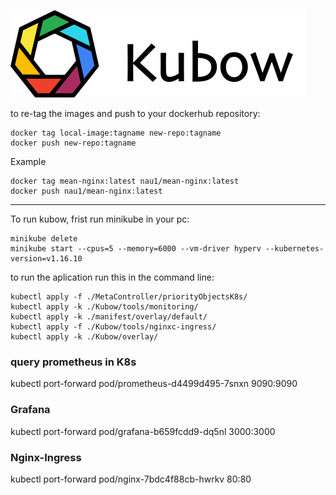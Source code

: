 ![](documents/Kubow/kubow-logo-right.png)

to re-tag the images and push to your dockerhub repository:

```
docker tag local-image:tagname new-repo:tagname
docker push new-repo:tagname
```

Example

```
docker tag mean-nginx:latest nau1/mean-nginx:latest
docker push nau1/mean-nginx:latest
```

---

To run kubow, frist run minikube in your pc:

```
minikube delete
minikube start --cpus=5 --memory=6000 --vm-driver hyperv --kubernetes-version=v1.16.10
```

to run the aplication run this in the command line:

```
kubectl apply -f ./MetaController/priorityObjectsK8s/
kubectl apply -k ./Kubow/tools/monitoring/
kubectl apply -k ./manifest/overlay/default/
kubectl apply -f ./Kubow/tools/nginxc-ingress/
kubectl apply -k ./Kubow/overlay/
```

### query prometheus in K8s

kubectl port-forward pod/prometheus-d4499d495-7snxn 9090:9090

### Grafana

kubectl port-forward pod/grafana-b659fcdd9-dq5nl 3000:3000

### Nginx-Ingress

kubectl port-forward pod/nginx-7bdc4f88cb-hwrkv 80:80
